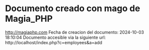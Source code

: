 # Documento creado con mago de Magia_PHP 
http://magiaphp.com 
Fecha de creacion del documento: 2024-10-03 18:10:04 
Documento accesible via la siguiente url:  
http://localhost/index.php?c=employees&a=add 

